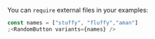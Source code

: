 You can `require` external files in your examples:

```jsx
const names = ["stuffy", "fluffy","aman"]
;<RandomButton variants={names} />
```
